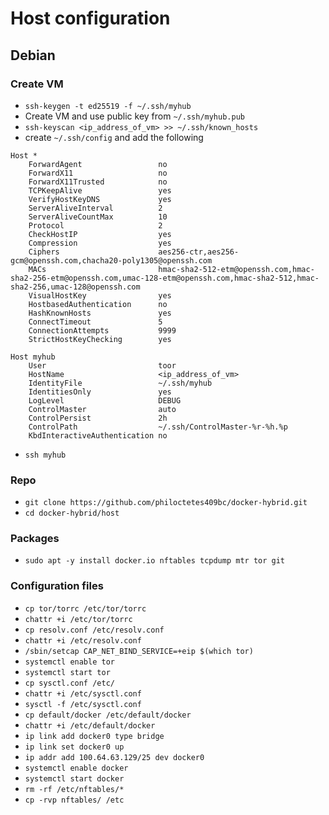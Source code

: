 # Host configuration

## Debian

### Create VM
- `ssh-keygen -t ed25519 -f ~/.ssh/myhub`
- Create VM and use public key from `~/.ssh/myhub.pub`
- `ssh-keyscan <ip_address_of_vm> >> ~/.ssh/known_hosts`
- create `~/.ssh/config` and add the following 

```
Host *
    ForwardAgent                 no
    ForwardX11                   no
    ForwardX11Trusted            no
    TCPKeepAlive                 yes
    VerifyHostKeyDNS             yes
    ServerAliveInterval          2
    ServerAliveCountMax          10
    Protocol                     2
    CheckHostIP                  yes
    Compression                  yes
    Ciphers                      aes256-ctr,aes256-gcm@openssh.com,chacha20-poly1305@openssh.com
    MACs                         hmac-sha2-512-etm@openssh.com,hmac-sha2-256-etm@openssh.com,umac-128-etm@openssh.com,hmac-sha2-512,hmac-sha2-256,umac-128@openssh.com
    VisualHostKey                yes
    HostbasedAuthentication      no
    HashKnownHosts               yes
    ConnectTimeout               5
    ConnectionAttempts           9999
    StrictHostKeyChecking        yes
    
Host myhub
    User                         toor
    HostName                     <ip_address_of_vm>
    IdentityFile                 ~/.ssh/myhub
    IdentitiesOnly               yes
    LogLevel                     DEBUG
    ControlMaster                auto
    ControlPersist               2h
    ControlPath                  ~/.ssh/ControlMaster-%r-%h.%p
    KbdInteractiveAuthentication no

```

- `ssh myhub`

### Repo 
- `git clone https://github.com/philoctetes409bc/docker-hybrid.git`
- `cd docker-hybrid/host`

### Packages 
- `sudo apt -y install docker.io nftables tcpdump mtr tor git`

### Configuration files
- `cp tor/torrc /etc/tor/torrc`
- `chattr +i /etc/tor/torrc`
- `cp resolv.conf /etc/resolv.conf`
- `chattr +i /etc/resolv.conf`
- `/sbin/setcap CAP_NET_BIND_SERVICE=+eip $(which tor)`
- `systemctl enable tor`
- `systemctl start tor`
- `cp sysctl.conf /etc/`
- `chattr +i /etc/sysctl.conf`
- `sysctl -f /etc/sysctl.conf`
- `cp default/docker /etc/default/docker`
- `chattr +i /etc/default/docker`
- `ip link add docker0 type bridge` 
- `ip link set docker0 up`
- `ip addr add 100.64.63.129/25 dev docker0`
- `systemctl enable docker`
- `systemctl start docker`
- `rm -rf /etc/nftables/*`
- `cp -rvp nftables/ /etc`
